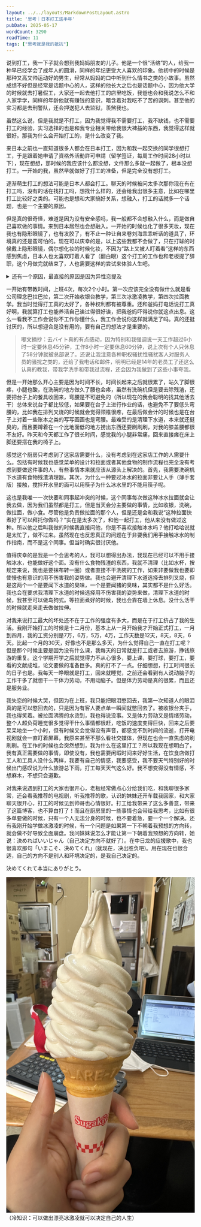 ```yaml
---
layout: ../../layouts/MarkdownPostLayout.astro
title: '思考｜日本打工这半年'
pubDate: 2025-05-17
wordCount: 3290
readTime: 11
tags: ["思考就是我的抵抗"]
---
```

说到打工，我一下子就会想到我妈妈朋友的儿子。他是一个很“活络”的人，给我一种早已经学会了成年人的圆滑，同样的年纪更受大人喜欢的印象。他初中的时候是那种又高又帅运动好的男生，经常从妈妈的口中听到什么情书之类的小故事。虽然成绩不好但是经常是话题中心的人，这样的他长大之后也是话题中心，因为他大学的时候就去打暑假工，大家还一起去他打工的店里吃饭，我爸也会和我说怎么不和人家学学，同样的年龄他就有赚钱的意识，暗含着对我吃不了苦的讽刺。甚至他的实习都是去刑警队，还会押送犯人去监狱，羡煞我也。

虽然这么说，但是我就是不打工，因为我觉得我不需要打工，我不缺钱，也不需要打工的经验，实习选择的也是和我专业相关带给我很大裨益的东西，我觉得这样就很好。那我为什么会开始打工的，是什么改变了我。

来日本之前也一直知道很多人都会在日本打工，因为和我一起交换的同学很想打工，于是跟着她申请了資格外活動許可申請（留学签证，每周工作时间28小时以下），现在想想，那时候的我应该什么都没想，文件那么多就一起做了，根本没想打工。一开始的我，虽然早就做好了打工的准备，但是完全没有想打工。

逐渐萌生打工的想法可能是日本人都会打工。聊天的时候被问太多次那你现在有在打工吗，没有的话在找打工吗，想找什么样的，还会给我出很多主意，比如在哪里打工比较好之类的。可能也是想和大家搞好关系，想融入，打工的话就多一个话题，也是一个主要的原因。

但是真的很奇怪，难道是因为没有安全感吗，我一般都不会想融入什么，而是做自己喜欢做的事情。来到日本居然也会想融入。一开始的时候也化了很多天妆，现在我也有隐形眼镜了，也有发胶了，有不止一种让自来卷刘海乖乖听话的道具了，环境真的还是蛮可怕的。现在可以庆幸的是，以上这些我都不会做了，只在打球的时候戴上隐形眼镜，偶尔想化妆的时候化妆，不因为“路上又被人盯着看”这样的东西感到焦虑，日本人也太喜欢盯着人看了（翻白眼）这个打工的工作也和老板提了辞职，这个月做完就结束了，人也需要这样的尝试来体验人生吧。

<details> <summary>还有一个原因，最直接的原因是因为异性恋提及</summary>
    小狗那段时间工作很忙，又刚刚异国每天都要视频很久，聊天也很多。他觉得太烦了于是跟我说你去找个班上吧。有的时候他说话我也能感觉到那种“你都没有工作过你不懂”的感觉实在是太招人烦了（某种程度上我爸也是这样）觉得自己工作了怎么了这么了不起，我怒火攻心要证明自己放下大话但是不找，但是小狗之后又经常问我找没找，我为了证明自己的行动力立马投了一堆，打电话，排满面试，第二家都直接采用了于是开始上班。这个故事告诉我们陷入自证没有好处。
</details>

一开始有带教时间，上班4次，每次2个小时。第一次应该完全没有做什么就是看公司理念巴拉巴拉，第二次开始收银台教学，第三次冰激凌教学，第四次拉面教学。我当时觉得打工真的太好了，各种权利都有被尊重。还和爸妈打电话说打工真好啊，我就算打工也能养活自己诶过得很好诶，把我爸妈吓得说你就这点出息。这么一看我不工作会说你不工作你懂什么，我工作会说你这样就满足了吗。真的还挺讨厌的，所以想迎合是没有用的，要有自己的想法才是重要的。

> 嘟文摘抄：去バイト真的有点感动，因为特别和我强调说一天工作超过6小时一定要休息45分钟，工作8小时一定要休息60分钟，说上次有个人只休息了58分钟就被总部说了。还说让我注意各种职权骚扰性骚扰客人对服务人员的骚扰之类的，还给了我电话和邮件，明明已经是14年的老员工了还这么认真的教我，带我学洗手和带我过流程，还会因为我做到了这些小事夸我。

但是一开始那么开心主要是因为时间不长，时间长起来之后就很累了，站久了脚很疼，小腿也酸，在洗碗的地方做久了腰也会疼，虽然有洗碗机但是要去除残渣，还要把台子上的餐具收回来，弯腰是不可避免的（所以现在的我会聪明的找其他活去干）总体来说台子都比较低，如果要在台子上进行作业的话，也避免不了要低头弯腰的，比如我在排列叉烧的时候就会觉得颈椎很疼，在最后做会计的时候也是在台子上对着一些账本之类的写写画画也是弯腰。最难受的是清理下水道，本来就还挺臭的，而且要蹲着在一个比地面低的地方捞出东西还要刷刷刷，对我的膝盖腰都很不友好。昨天和今天都工作了很长时间，感觉我的小腿非常痛，回来直接瘫在床上脚还要搭在我的椅子上。

感觉这个厨房只考虑到了这家店需要什么，没有考虑到在这家店工作的人需要什么。包括有时候我也感觉菜单的设计和拉面或者其他食物的制作流程也完全没有考虑到要做这件事的人，有些事情本来就应该从源头上解决的。首先，我需要洗碗机下水道有食物残渣清理器。其次，为什么一种要过冰水的拉面非要让人手（薄手套版）接触，搅拌开水里的面可以用筷子为什么冰水里的不能用筷子呢。

这也是我唯一一次快要和同事起冲突的时候，这个同事每次做这种冰水拉面就会让我去做，因为我们虽然都是打工，但是当天会分主要做的事情，比如收银，洗碗，做拉面，做小食。尽管他是负责做拉面的那个人，但是还是会和我说“这种拉面快煮好了可以拜托你做吗？”实在是太多次了，和他一起打工，他从来没有做过这种。所以他之后叫我做的时候我直接问他，你是不喜欢接触冰水吗？他打哈哈说就是太忙了，做不过来。虽然现在也反思真正的问题在于非要我们用手接触冰水的制作指南，而不是这个同事。但当时确实很讨厌他。

值得庆幸的是我是一个会思考的人，我可以想得出办法，我现在已经可以不用手接触冰水，也能做好这个面。没有什么食物残渣的东西，我就不清理（比如水杯，按规定来说，我也是要抹布转一圈）或者直接不干洗碗的工作，如果非要做我也要即使慢也有意识的用不伤害我的姿势做。我也会避开清理下水道选择去排列叉烧，但是这两个一个是要闻下水道的臭味，一个是要闻猪的臭味，其实都不是什么好活。我也会在要求我清理下水道的时候选择用不伤害我的姿势来做，清理下水道的时候，我甚至可以做鸟狗式。等拉面煮好的时候，我也会靠在墙上休息。没什么活干的时候就走来走去做做拉伸。

对我来说打工最大的坏处还不在于工作的强度有多大，而是在于打工挤占了我的生活。我刚开始打工的时候是十二月份，基本上从一月开始我才开始正式打工，一月到四月，我的工资分别是7万，6万，5万，4万，工作天数是12天，8天，8天，6天。比起一个月的30天，好像也不是那么多天，为什么觉得自己一直在打工呢？但是那个时候主要是因为没有什么课，我每天的日常就是打工或者去旅游，挣钱旅游的重复。这个学期开学之后就觉得力不从心很多，要上课，要打球，要打工，要看的文献成堆，论文要做的准备巨多。真的打不了一点。仔细想想，打工时间很长的日子也是。我每天一睁眼就是打工，回来就睡觉，之前还会看到有人说动脑子的工作干多了就想干一干体力劳动，不用动脑子。但是体力劳动是真的很累，而且还是服务业。

我失恋的时候大哭，但因为在上班，我只能把眼泪憋回去，我第一次知道人的眼泪真的是可以憋回去的，只是因为有客人要点单一瞬间就憋回去了。被收银台夹手，我也得笑着。被拉面沸腾的水烫到，我也得说没事。又是体力劳动又是情绪劳动，整个人超负荷睡觉很多觉得干什么事情都很赶，吃饭的速度变得巨快，回来之后要呆呆地坐一个小时，但有时候又会觉得没有声音，都感觉不到时间的流逝，打开电视剧就会一直盯着屏幕，我原来甚至不那么看社交媒体，但现在也会一直焦虑的刷刷刷。在工作的时候也会突然想到，我为什么在这里打工？所以我现在想明白了，我有真正需要做的事情，即使没有，我也需要闲暇时间来好好生活，在饮食店做打工人和工具人没什么两样，我要有自己的情感，我要感受，我不要天气特别好的时候出门感叹说为什么旅游总下雨，打工每天天气这么好。我不想变得没有情感，不想麻木，不想只会道歉。

对我来说遇到打工的大家也很开心，老板经常做点心分给我们吃，和我聊很多家常，还会看我推荐的电视剧，听我推荐的歌，认识的妹妹还开车载我回家，和大家聊天很开心，打工的时候见到帅哥也心情很好。打工给我带来了这么多善意，带来了这篇博客，也不算白打了！而且在厨房里的一些事情也会带给我思考，比如有很多单要做的时候，只有一个人无法分身的时候，也不要着急，要一个一个解决。还有我刚开始学做冰激凌的时候，有一个问题是如果第一下不朝着我预想的方向转，就会做不好导致全面崩盘。我问妹妹说怎么才能让第一下朝着我预想的方向转，她说：決めればいいじゃん（自己决定方向不就好了）。在中日龙的应援歌中，我也很喜欢那句「いまこそ、決めてくれ」(就现在，决出胜负吧)。用在现在也很合适，自己的方向不是别人和环境决定的，是我自己决定的。

決めてくれて本当にありがとう。

![icecream](https://github.com/sikonn/picx-images-hosting/raw/master/IMG_9998.9o00jdtta3.JPG)
（冷知识：可以做出漂亮冰激凌就可以决定自己的人生）